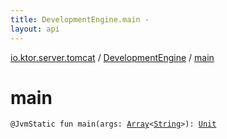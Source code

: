 ```yaml
---
title: DevelopmentEngine.main - 
layout: api
---
```


<div class='api-docs-breadcrumbs'><a href="../index.html">io.ktor.server.tomcat</a> / <a href="index.html">DevelopmentEngine</a> / <a href="./main.html">main</a></div>

# main

<div class="signature"><code><span class="identifier">@JvmStatic</span> <span class="keyword">fun </span><span class="identifier">main</span><span class="symbol">(</span><span class="parameterName" id="io.ktor.server.tomcat.DevelopmentEngine$main(kotlin.Array((kotlin.String)))/args">args</span><span class="symbol">:</span>&nbsp;<a href="https://kotlinlang.org/api/latest/jvm/stdlib/kotlin/-array/index.html"><span class="identifier">Array</span></a><span class="symbol">&lt;</span><a href="https://kotlinlang.org/api/latest/jvm/stdlib/kotlin/-string/index.html"><span class="identifier">String</span></a><span class="symbol">&gt;</span><span class="symbol">)</span><span class="symbol">: </span><a href="https://kotlinlang.org/api/latest/jvm/stdlib/kotlin/-unit/index.html"><span class="identifier">Unit</span></a></code></div>

